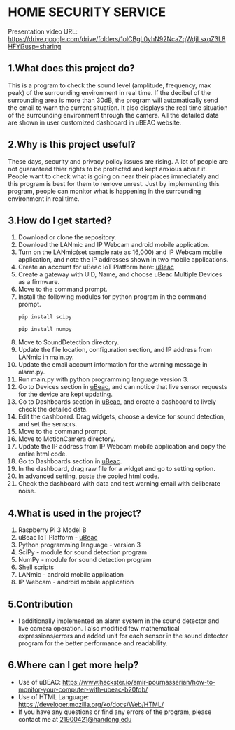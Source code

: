 HOME SECURITY SERVICE
======================
Presentation video URL: <https://drive.google.com/drive/folders/1olCBgL0yhN92NcaZqWdjLsxqZ3L8HFYj?usp=sharing>

1.What does this project do?
-------------------------------
This is a program to check the sound level (amplitude, frequency, max peak) of the surrounding environment in real time.
If the decibel of the surrounding area is more than 30dB, the program will automatically send the email to warn the current situation.
It also displays the real time situation of the surrounding environment through the camera.
All the detailed data are shown in user customized dashboard in uBEAC website.

2.Why is this project useful?
---------------------------------
These days, security and privacy policy issues are rising. A lot of people are not guaranteed thier rights to be protected and kept anxious about it. People want to check what is going on near their places immediately and this program is best for them to remove unrest. Just by implementing this program, people can monitor what is happening in the surrounding environment in real time.

3.How do I get started?
-----------------------------
1. Download or clone the repository.
2. Download the LANmic and IP Webcam android mobile application.
3. Turn on the LANmic(set sample rate as 16,000) and IP Webcam mobile application, and note the IP addresses shown in two mobile applications.
4. Create an account for uBeac IoT Platform here: [uBeac](https://app.ubeac.io/ "uBeac link")
5. Create a gateway with UID, Name, and choose uBeac Multiple Devices as a firmware.
6. Move to the command prompt.
7. Install the following modules for python program in the command prompt.
   <pre><code>pip install scipy</code></pre>
   <pre><code>pip install numpy</code></pre>
8. Move to SoundDetection directory.
9. Update the file location, configuration section, and IP address from LANmic in main.py.
10. Update the email account information for the warning message in alarm.py.
11. Run main.py with python programming language version 3.
12. Go to Devices section in [uBeac](https://app.ubeac.io/ "uBeac link"), and can notice that live sensor requests for the device are kept updating.
13. Go to Dashboards section in [uBeac](https://app.ubeac.io/ "uBeac link"), and create a dashboard to lively check the detailed data.
14. Edit the dashboard. Drag widgets, choose a device for sound detection, and set the sensors.
15. Move to the command prompt.
16. Move to MotionCamera directory.
17. Update the IP address from IP Webcam mobile application and copy the entire html code.
18. Go to Dashboards section in [uBeac](https://app.ubeac.io/ "uBeac link").
19. In the dashboard, drag raw file for a widget and go to setting option.
20. In advanced setting, paste the copied html code.
21. Check the dashboard with data and test warning email with deliberate noise.

4.What is used in the project?
--------------------------------
1. Raspberry Pi 3 Model B
2. uBeac IoT Platform - [uBeac](https://app.ubeac.io/ "uBeac link")
3. Python programming language - version 3
4. SciPy - module for sound detection program
5. NumPy - module for sound detection program
6. Shell scripts
7. LANmic - android mobile application
8. IP Webcam - android mobile application

5.Contribution
----------------
* I additionally implemented an alarm system in the sound detector and live camera operation. 
I also modified few mathematical expressions/errors and added unit for each sensor in the sound detector program for the better performance and readability.

6.Where can I get more help?
------------------------------
* Use of uBEAC: <https://www.hackster.io/amir-pournasserian/how-to-monitor-your-computer-with-ubeac-b20fdb/>
* Use of HTML Language: <https://developer.mozilla.org/ko/docs/Web/HTML/>
* If you have any questions or find any errors of the program, please contact me at <21900421@handong.edu>

